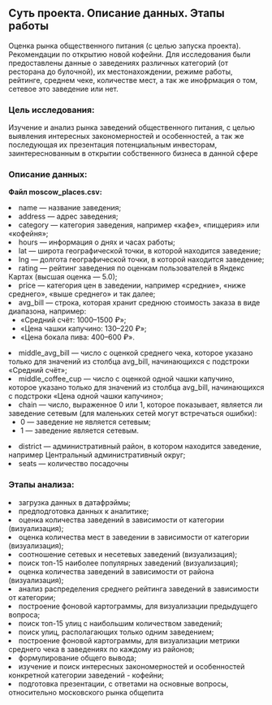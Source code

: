## **Суть проекта. Описание данных. Этапы работы**

Оценка рынка общественного питания (с целью запуска проекта). Рекомендации по открытию новой кофейни.
Для исследования были предоставлены данные о заведениях различных категорий (от ресторана до булочной), их местонахождении, режиме работы, рейтинге, среднем чеке, количестве мест, а так же инофрмация о том, сетевое это заведение или нет.

### **Цель исследования:**
Изучение и анализ рынка заведений общественного питания, с целью выявления интересных закономерностей и особенностей, а так же последующая их презентация потенциальным инвесторам, заинтереснованным в открытии собственного бизнеса в данной сфере

### **Описание данных:**
**Файл moscow_places.csv:**

<li>
name — название заведения;
<li>
address — адрес заведения;
<li>
category — категория заведения, например «кафе», «пиццерия» или «кофейня»;
<li>
hours — информация о днях и часах работы;
<li>
lat — широта географической точки, в которой находится заведение;
<li>
lng — долгота географической точки, в которой находится заведение;
<li>
rating — рейтинг заведения по оценкам пользователей в Яндекс Картах (высшая оценка — 5.0);
<li>
price — категория цен в заведении, например «средние», «ниже среднего», «выше среднего» и так далее;
<li>
avg_bill — строка, которая хранит среднюю стоимость заказа в виде диапазона, например:
<ul>
    <li>
    «Средний счёт: 1000–1500 ₽»;
    <li>
    «Цена чашки капучино: 130–220 ₽»;
    <li>
    «Цена бокала пива: 400–600 ₽».
</ul>
</li>
<li>
middle_avg_bill — число с оценкой среднего чека, которое указано только для значений из столбца avg_bill, начинающихся с подстроки «Средний счёт»;
<li>
middle_coffee_cup — число с оценкой одной чашки капучино, которое указано только для значений из столбца avg_bill, начинающихся с подстроки «Цена одной чашки капучино»;
<li>
chain — число, выраженное 0 или 1, которое показывает, является ли заведение сетевым (для маленьких сетей могут встречаться ошибки):
<ul>
    <li>
    0 — заведение не является сетевым;
    <li>
    1 — заведение является сетевым.
</ul>
</li>
<li>
district — административный район, в котором находится заведение, например Центральный административный округ;
<li>
seats — количество посадочны

### **Этапы анализа:**

<li>
загрузка данных в датафрэймы;
<li>
предподготовка данных к аналитике;
<li>
оценка количества заведений в зависимости от категории (визуализация);
<li>
оценка количества мест в заведении в зависимости от категории (визуализация);
<li>
соотношение сетевых и несетевых заведений (визуализация);
<li>
поиск топ-15 наиболее популярных заведений (визуализация);
<li>
оценка количества заведений в зависимости от района (визуализация);
<li>
анализ распределения среднего рейтинга заведений в зависимости от категории;
<li>
построение фоновой картограммы, для визуализации предыдущего вопроса;
<li>
поиск топ-15 улиц с наибольшим количеством заведений;
<li>
поиск улиц, располагающих только одним заведением;
<li>
построение фоновой картограммы, для визуализации метрики среднего чека в заведениях по каждому из районов;
<li>
формулирование общего вывода;
<li>
изучение и поиск интересных закономерностей и особенностей конкретной категории заведений - кофейни;
<li>
подготовка презентации, с ответами на основные вопросы, относительно московского рынка общепита
